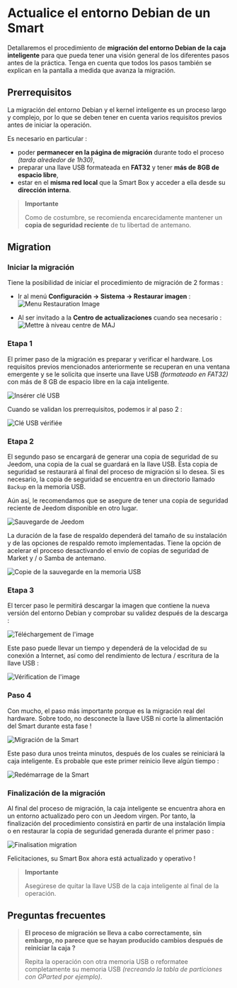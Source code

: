 # Actualice el entorno Debian de un Smart

Detallaremos el procedimiento de **migración del entorno Debian de la caja inteligente** para que pueda tener una visión general de los diferentes pasos antes de la práctica. Tenga en cuenta que todos los pasos también se explican en la pantalla a medida que avanza la migración.

## Prerrequisitos

La migración del entorno Debian y el kernel inteligente es un proceso largo y complejo, por lo que se deben tener en cuenta varios requisitos previos antes de iniciar la operación.

Es necesario en particular :

- poder **permanecer en la página de migración** durante todo el proceso *(tarda alrededor de 1h30)*,
- preparar una llave USB formateada en **FAT32** y tener **más de 8GB de espacio libre**,
- estar en el **misma red local** que la Smart Box y acceder a ella desde su **dirección interna**.

>**Importante**
>
>Como de costumbre, se recomienda encarecidamente mantener un **copia de seguridad reciente** de tu libertad de antemano.

## Migration

### Iniciar la migración

Tiene la posibilidad de iniciar el procedimiento de migración de 2 formas :

- Ir al menú **Configuración → Sistema → Restaurar imagen** :
![Menu Restauration Image](images/migrateos-smart01.png)

- Al ser invitado a la **Centro de actualizaciones** cuando sea necesario :
![Mettre à niveau centre de MAJ](images/migrateos-smart02.png)

### Etapa 1

El primer paso de la migración es preparar y verificar el hardware. Los requisitos previos mencionados anteriormente se recuperan en una ventana emergente y se le solicita que inserte una llave USB *(formateado en FAT32)* con más de 8 GB de espacio libre en la caja inteligente.

![Insérer clé USB](images/migrateos-smart03.png)

Cuando se validan los prerrequisitos, podemos ir al paso 2 :

![Clé USB vérifiée](images/migrateos-smart04.png)

### Etapa 2

El segundo paso se encargará de generar una copia de seguridad de su Jeedom, una copia de la cual se guardará en la llave USB. Esta copia de seguridad se restaurará al final del proceso de migración si lo desea. Si es necesario, la copia de seguridad se encuentra en un directorio llamado ``Backup`` en la memoria USB.

Aún así, le recomendamos que se asegure de tener una copia de seguridad reciente de Jeedom disponible en otro lugar.

![Sauvegarde de Jeedom](images/migrateos-smart05.png)

La duración de la fase de respaldo dependerá del tamaño de su instalación y de las opciones de respaldo remoto implementadas. Tiene la opción de acelerar el proceso desactivando el envío de copias de seguridad de Market y / o Samba de antemano.

![Copie de la sauvegarde en la memoria USB](images/migrateos-smart06.png)

### Etapa 3

El tercer paso le permitirá descargar la imagen que contiene la nueva versión del entorno Debian y comprobar su validez después de la descarga :

![Téléchargement de l'image](images/migrateos-smart07.png)

Este paso puede llevar un tiempo y dependerá de la velocidad de su conexión a Internet, así como del rendimiento de lectura / escritura de la llave USB :

![Vérification de l'image](images/migrateos-smart08.png)

### Paso 4

Con mucho, el paso más importante porque es la migración real del hardware. Sobre todo, no desconecte la llave USB ni corte la alimentación del Smart durante esta fase !

![Migración de la Smart](images/migrateos-smart09.png)

Este paso dura unos treinta minutos, después de los cuales se reiniciará la caja inteligente. Es probable que este primer reinicio lleve algún tiempo :

![Redémarrage de la Smart](images/migrateos-smart10.png)

### Finalización de la migración

Al final del proceso de migración, la caja inteligente se encuentra ahora en un entorno actualizado pero con un Jeedom virgen. Por tanto, la finalización del procedimiento consistirá en partir de una instalación limpia o en restaurar la copia de seguridad generada durante el primer paso :

![Finalisation migration](images/migrateos-smart11.png)

Felicitaciones, su Smart Box ahora está actualizado y operativo !

>**Importante**
>
>Asegúrese de quitar la llave USB de la caja inteligente al final de la operación.

## Preguntas frecuentes

>**El proceso de migración se lleva a cabo correctamente, sin embargo, no parece que se hayan producido cambios después de reiniciar la caja ?**
>
>Repita la operación con otra memoria USB o reformatee completamente su memoria USB *(recreando la tabla de particiones con GParted por ejemplo)*.
